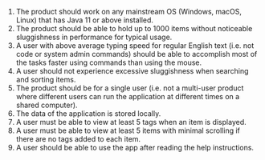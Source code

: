 <!-- markdownlint-disable-file first-line-h1 -->
1. The product should work on any mainstream OS (Windows, macOS, Linux) that has Java 11 or above installed.
1. The product should be able to hold up to 1000 items without noticeable sluggishness in performance for typical usage.
1. A user with above average typing speed for regular English text (i.e. not code or system admin commands) should be able to accomplish most of the tasks faster using commands than using the mouse.
1. A user should not experience excessive sluggishness when searching and sorting items.
1. The product should be for a single user (i.e. not a multi-user product where different users can run the application at different times on a shared computer).
1. The data of the application is stored locally.
1. A user must be able to view at least 5 tags when an item is displayed.
1. A user must be able to view at least 5 items with minimal scrolling if there are no tags added to each item.
1. A user should be able to use the app after reading the help instructions.
